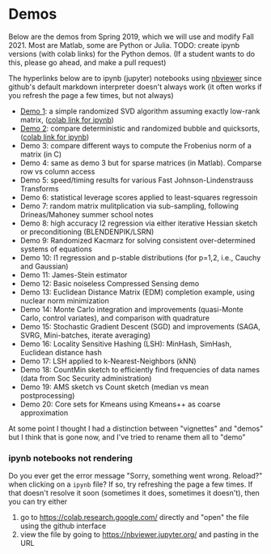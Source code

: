 # Demos

Below are the demos from Spring 2019, which we will use and modify Fall 2021. Most are Matlab, some are Python or Julia.  TODO: create ipynb versions (with colab links) for the Python demos. (If a student wants to do this, please go ahead, and make a pull request)

The hyperlinks below are to ipynb (jupyter) notebooks using [nbviewer](https://nbviewer.jupyter.org) since github's default markdown interpreter doesn't always work (it often works if you refresh the page a few times, but not always)

- [Demo 1](https://nbviewer.jupyter.org/github/stephenbeckr/randomized-algorithm-class/blob/master/Demos/demo01_exactRankR.ipynb): a simple randomized SVD algorithm assuming exactly low-rank matrix, ([colab link for ipynb](https://colab.research.google.com/github/stephenbeckr/randomized-algorithm-class/blob/master/Demos/demo01_exactRankR.ipynb))
- [Demo 2](https://nbviewer.jupyter.org/github/stephenbeckr/randomized-algorithm-class/blob/master/Demos/demo02_sorts.ipynb): compare deterministic and randomized bubble and quicksorts, ([colab link for ipynb](https://colab.research.google.com/github/stephenbeckr/randomized-algorithm-class/blob/master/Demos/demo02_sorts.ipynb))
- Demo 3: compare different ways to compute the Frobenius norm of a matrix (in C)
- Demo 4: same as demo 3 but for sparse matrices (in Matlab). Comparse row vs column access
- Demo 5: speed/timing results for various Fast Johnson-Lindenstrauss Transforms
- Demo 6: statistical leverage scores applied to least-squares regressoin
- Demo 7: random matrix mulitplication via sub-sampling, following Drineas/Mahoney summer school notes
- Demo 8: high accuracy l2 regression via either iterative Hessian sketch or preconditioning (BLENDENPIK/LSRN)
- Demo 9: Randomized Kacmarz for solving consistent over-determined systems of equations
- Demo 10: l1 regression and p-stable distributions (for p=1,2, i.e., Cauchy and Gaussian)
- Demo 11: James-Stein estimator
- Demo 12: Basic noiseless Compressed Sensing demo
- Demo 13: Euclidean Distance Matrix (EDM) completion example, using nuclear norm minimization
- Demo 14: Monte Carlo integration and improvements (quasi-Monte Carlo, control variates), and comparison with quadrature
- Demo 15: Stochastic Gradient Descent (SGD) and improvements (SAGA, SVRG, Mini-batches, iterate averaging)
- Demo 16: Locality Sensitive Hashing (LSH): MinHash, SimHash, Euclidean distance hash
- Demo 17: LSH applied to k-Nearest-Neighbors (kNN)
- Demo 18: CountMin sketch to efficiently find frequencies of data names (data from Soc Security administration)
- Demo 19: AMS sketch vs Count sketch (median vs mean postprocessing)
- Demo 20: Core sets for Kmeans using Kmeans++ as coarse approximation

At some point I thought I had a distinction between "vignettes" and "demos" but I think that is gone now, and I've tried to rename them all to "demo"


### ipynb notebooks not rendering
Do you ever get the error message "Sorry, something went wrong. Reload?" when clicking on a `ipynb` file? If so, try refreshing the page a few times. If that doesn't resolve it soon (sometimes it does, sometimes it doesn't), then you can try either
1. go to <https://colab.research.google.com/> directly and "open" the file using the github interface
2. view the file by going to <https://nbviewer.jupyter.org/> and pasting in the URL
